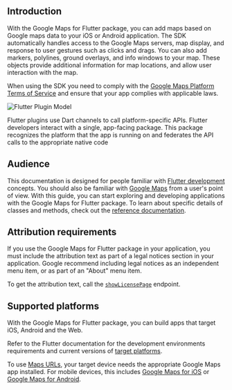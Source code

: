 ## Introduction

With the Google Maps for Flutter package, you can add maps based on Google maps data to your iOS or Android application. The SDK automatically handles access to the Google Maps servers, map display, and response to user gestures such as clicks and drags. You can also add markers, polylines, ground overlays, and info windows to your map. These objects provide additional information for map locations, and allow user interaction with the map.

When using the SDK you need to comply with the [Google Maps Platform Terms of Service](https://cloud.google.com/maps-platform/terms) and ensure that your app complies with applicable laws.

![Flutter Plugin Model](https://developers.google.com/static/maps/flutter-package/images/flutter-plugin-model.png)

Flutter plugins use Dart channels to call platform-specific APIs. Flutter developers interact with a single, app-facing package. This package recognizes the platform that the app is running on and federates the API calls to the appropriate native code

## Audience

This documentation is designed for people familiar with [Flutter development](https://flutter.dev/?utm_source=devsite&utm_medium=maps_docs&utm_campaign=maps_docs) concepts. You should also be familiar with [Google Maps](https://maps.google.com/) from a user's point of view. With this guide, you can start exploring and developing applications with the Google Maps for Flutter package. To learn about specific details of classes and methods, check out the [reference documentation](https://api.flutter.dev/index.html?utm_source=devsite&utm_medium=maps_docs&utm_campaign=maps_docs).

## Attribution requirements

If you use the Google Maps for Flutter package in your application, you must include the attribution text as part of a legal notices section in your application. Google recommend including legal notices as an independent menu item, or as part of an "About" menu item.

To get the attribution text, call the [`showLicensePage`](https://api.flutter.dev/flutter/material/showLicensePage.html?utm_source=devsite&utm_medium=maps_docs&utm_campaign=maps_docs) endpoint.

## Supported platforms

With the Google Maps for Flutter package, you can build apps that target iOS, Android and the Web.

Refer to the Flutter documentation for the development environments requirements and current versions of [target platforms](https://docs.flutter.dev/reference/supported-platforms%0A?utm_source=devsite&utm_medium=maps_docs&utm_campaign=maps_docs).

To use [Maps URLs](https://developers.google.com/maps/documentation/ios-sdk/urlscheme), your target device needs the appropriate Google Maps app installed. For mobile devices, this includes [Google Maps for iOS](https://itunes.apple.com/app/id585027354) or [Google Maps for Android](https://play.google.com/store/apps/details?id=com.google.android.apps.maps&hl=en_US&gl=US&pli=1).